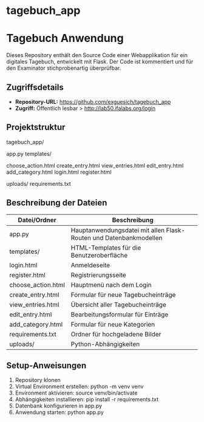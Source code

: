 # tagebuch_app

# Tagebuch Anwendung

Dieses Repository enthält den Source Code einer Webapplikation für ein digitales Tagebuch, entwickelt mit Flask. Der Code ist kommentiert und für den Examinator stichprobenartig überprüfbar.

## Zugriffsdetails
- **Repository-URL:** https://github.com/exguesich/tagebuch_app
- **Zugriff:** Öffentlich lesbar > http://lab50.ifalabs.org/login

## Projektstruktur
tagebuch_app/

app.py
templates/

choose_action.html
create_entry.html
view_entries.html
edit_entry.html
add_category.html
login.html
register.html


uploads/
requirements.txt

## Beschreibung der Dateien
| Datei/Ordner | Beschreibung |
|----------|----------|
| app.py   | Hauptanwendungsdatei mit allen Flask-Routen und Datenbankmodellen  | 
| templates/  | HTML-Templates für die Benutzeroberfläche   |
| login.html | Anmeldeseite  | 
| register.html   | Registrierungsseite   |
|choose_action.html  | Hauptmenü nach dem Login | 
| create_entry.html | Formular für neue Tagebucheinträge |
| view_entries.html |Übersicht aller Tagebucheinträge  | 
| edit_entry.html | Bearbeitungsformular für Einträge |
| add_category.html |Formular für neue Kategorien | 
| requirements.txt | Ordner für hochgeladene Bilder  |
| uploads/ |Python-Abhängigkeiten |


## Setup-Anweisungen
1. Repository klonen
2. Virtual Environment erstellen: python -m venv venv
3. Environment aktivieren: source venv/bin/activate
4. Abhängigkeiten installieren: pip install -r requirements.txt
5. Datenbank konfigurieren in app.py
6. Anwendung starten: python app.py

